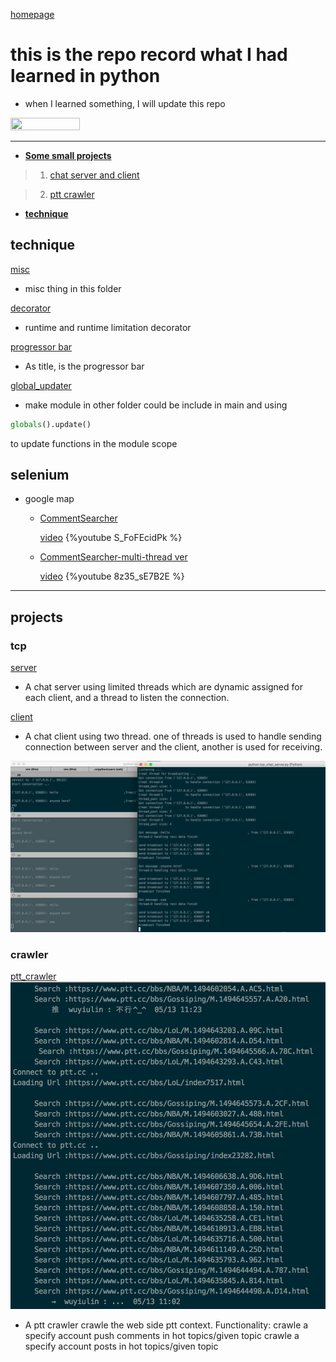 [homepage](https://github.com/n3k0fi5t/)
# this is the repo record what I had learned in python
- when I learned something, I will update this repo

<img src="https://i.imgur.com/2tStxFL.jpg" width="47%" height="47%">


---
- [**Some small projects**](#projects)
> 1. [chat server and client](#tcp)

> 2. [ptt crawler](#crawler)


- [**technique**](#technique)

## technique
[misc](https://github.com/n3k0fi5t/pythonLearn/tree/master/misc)
- misc thing in this folder


[decorator](https://github.com/n3k0fi5t/pythonLearn/tree/master/decorator)
- runtime and runtime limitation decorator


[progressor bar](https://github.com/n3k0fi5t/pythonLearn/tree/master/progressor_bar)
- As title, is the progressor bar


[global_updater](https://github.com/n3k0fi5t/pythonLearn/tree/master/global_updater)
- make module in other folder could be include in main and using
```python
globals().update()
```
to update functions in the module scope

## selenium
- google map

  - [CommentSearcher](https://github.com/n3k0fi5t/pythonLearn/blob/master/googlemap.py)

    [video](https://www.youtube.com/watch?v=S_FoFEcidPk)
    {%youtube S_FoFEcidPk %}

  - [CommentSearcher-multi-thread ver](https://github.com/n3k0fi5t/pythonLearn/blob/master/googlemap_multi-thread.py)

    [video](https://www.youtube.com/watch?v=8z35_sE7B2E)
    {%youtube 8z35_sE7B2E %}

---

## projects
### tcp
[server](https://github.com/n3k0fi5t/pythonLearn/blob/master/tcp_chat_server.py)
- A chat server using limited threads which are dynamic assigned for each client, and a thread
to listen the connection.

[client](https://github.com/n3k0fi5t/pythonLearn/blob/master/simple_client.py)
- A chat client using two thread. one of threads is used to handle sending connection between server and the client, another is used for receiving.

![image](https://github.com/n3k0fi5t/pythonLearn/blob/master/sample_picture/chat2.png)


### crawler
[ptt_crawler](https://github.com/n3k0fi5t/pythonLearn/blob/master/ptt_crawler.py)
![image](https://github.com/n3k0fi5t/pythonLearn/blob/master/sample_picture/crawler.png)
- A ptt crawler crawle the web side ptt context.
Functionality:
  crawle a specify account push comments in hot topics/given topic
  crawle a specify account posts in hot topics/given topic
